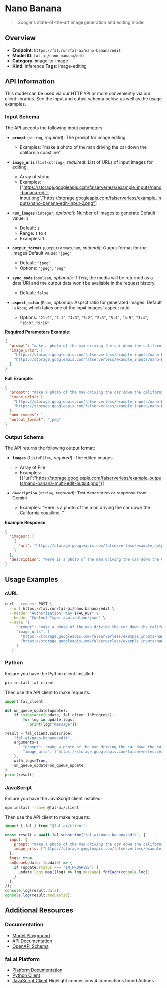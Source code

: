 # Nano Banana

> Google's state-of-the-art image generation and editing model


## Overview

- **Endpoint**: `https://fal.run/fal-ai/nano-banana/edit`
- **Model ID**: `fal-ai/nano-banana/edit`
- **Category**: image-to-image
- **Kind**: inference
**Tags**: image-editing



## API Information

This model can be used via our HTTP API or more conveniently via our client libraries.
See the input and output schema below, as well as the usage examples.


### Input Schema

The API accepts the following input parameters:


- **`prompt`** (`string`, _required_):
  The prompt for image editing.
  - Examples: "make a photo of the man driving the car down the california coastline"

- **`image_urls`** (`list<string>`, _required_):
  List of URLs of input images for editing.
  - Array of string
  - Examples: ["https://storage.googleapis.com/falserverless/example_inputs/nano-banana-edit-input.png","https://storage.googleapis.com/falserverless/example_inputs/nano-banana-edit-input-2.png"]

- **`num_images`** (`integer`, _optional_):
  Number of images to generate Default value: `1`
  - Default: `1`
  - Range: `1` to `4`
  - Examples: 1

- **`output_format`** (`OutputFormatEnum`, _optional_):
  Output format for the images Default value: `"jpeg"`
  - Default: `"jpeg"`
  - Options: `"jpeg"`, `"png"`

- **`sync_mode`** (`boolean`, _optional_):
  If `True`, the media will be returned as a data URI and the output data won't be available in the request history.
  - Default: `false`

- **`aspect_ratio`** (`Enum`, _optional_):
  Aspect ratio for generated images. Default is `None`, which takes one of the input images' aspect ratio.
  - Options: `"21:9"`, `"1:1"`, `"4:3"`, `"3:2"`, `"2:3"`, `"5:4"`, `"4:5"`, `"3:4"`, `"16:9"`, `"9:16"`



**Required Parameters Example**:

```json
{
  "prompt": "make a photo of the man driving the car down the california coastline",
  "image_urls": [
    "https://storage.googleapis.com/falserverless/example_inputs/nano-banana-edit-input.png",
    "https://storage.googleapis.com/falserverless/example_inputs/nano-banana-edit-input-2.png"
  ]
}
```

**Full Example**:

```json
{
  "prompt": "make a photo of the man driving the car down the california coastline",
  "image_urls": [
    "https://storage.googleapis.com/falserverless/example_inputs/nano-banana-edit-input.png",
    "https://storage.googleapis.com/falserverless/example_inputs/nano-banana-edit-input-2.png"
  ],
  "num_images": 1,
  "output_format": "jpeg"
}
```


### Output Schema

The API returns the following output format:

- **`images`** (`list<File>`, _required_):
  The edited images
  - Array of File
  - Examples: [{"url":"https://storage.googleapis.com/falserverless/example_outputs/nano-banana-multi-edit-output.png"}]

- **`description`** (`string`, _required_):
  Text description or response from Gemini
  - Examples: "Here is a photo of the man driving the car down the California coastline. "



**Example Response**:

```json
{
  "images": [
    {
      "url": "https://storage.googleapis.com/falserverless/example_outputs/nano-banana-multi-edit-output.png"
    }
  ],
  "description": "Here is a photo of the man driving the car down the California coastline. "
}
```


## Usage Examples

### cURL

```bash
curl --request POST \
  --url https://fal.run/fal-ai/nano-banana/edit \
  --header "Authorization: Key $FAL_KEY" \
  --header "Content-Type: application/json" \
  --data '{
     "prompt": "make a photo of the man driving the car down the california coastline",
     "image_urls": [
       "https://storage.googleapis.com/falserverless/example_inputs/nano-banana-edit-input.png",
       "https://storage.googleapis.com/falserverless/example_inputs/nano-banana-edit-input-2.png"
     ]
   }'
```

### Python

Ensure you have the Python client installed:

```bash
pip install fal-client
```

Then use the API client to make requests:

```python
import fal_client

def on_queue_update(update):
    if isinstance(update, fal_client.InProgress):
        for log in update.logs:
           print(log["message"])

result = fal_client.subscribe(
    "fal-ai/nano-banana/edit",
    arguments={
        "prompt": "make a photo of the man driving the car down the california coastline",
        "image_urls": ["https://storage.googleapis.com/falserverless/example_inputs/nano-banana-edit-input.png", "https://storage.googleapis.com/falserverless/example_inputs/nano-banana-edit-input-2.png"]
    },
    with_logs=True,
    on_queue_update=on_queue_update,
)
print(result)
```

### JavaScript

Ensure you have the JavaScript client installed:

```bash
npm install --save @fal-ai/client
```

Then use the API client to make requests:

```javascript
import { fal } from "@fal-ai/client";

const result = await fal.subscribe("fal-ai/nano-banana/edit", {
  input: {
    prompt: "make a photo of the man driving the car down the california coastline",
    image_urls: ["https://storage.googleapis.com/falserverless/example_inputs/nano-banana-edit-input.png", "https://storage.googleapis.com/falserverless/example_inputs/nano-banana-edit-input-2.png"]
  },
  logs: true,
  onQueueUpdate: (update) => {
    if (update.status === "IN_PROGRESS") {
      update.logs.map((log) => log.message).forEach(console.log);
    }
  },
});
console.log(result.data);
console.log(result.requestId);
```


## Additional Resources

### Documentation

- [Model Playground](https://fal.ai/models/fal-ai/nano-banana/edit)
- [API Documentation](https://fal.ai/models/fal-ai/nano-banana/edit/api)
- [OpenAPI Schema](https://fal.ai/api/openapi/queue/openapi.json?endpoint_id=fal-ai/nano-banana/edit)

### fal.ai Platform

- [Platform Documentation](https://docs.fal.ai)
- [Python Client](https://docs.fal.ai/clients/python)
- [JavaScript Client](https://docs.fal.ai/clients/javascript)
Highlight connections
4 connections found
Actions
